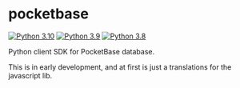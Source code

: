 # pocketbase

[![Python 3.10](https://github.com/vaphes/pocketbase/actions/workflows/python-3.10.yml/badge.svg)](https://github.com/vaphes/pocketbase/actions/workflows/python-3.10.yml) [![Python 3.9](https://github.com/vaphes/pocketbase/actions/workflows/python-3.9.yml/badge.svg)](https://github.com/vaphes/pocketbase/actions/workflows/python-3.9.yml) [![Python 3.8](https://github.com/vaphes/pocketbase/actions/workflows/python-3.8.yml/badge.svg)](https://github.com/vaphes/pocketbase/actions/workflows/python-3.8.yml)

Python client SDK for PocketBase database.

This is in early development, and at first is just a translations for the javascript lib.

